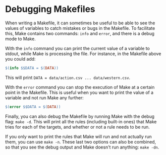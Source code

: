 # Debugging Makefiles

When writing a Makefile, it can sometimes be useful to be able to see the
values of variables to catch mistakes or bugs in the Makefile. To facilitate
this, Make contains two commands: ``info`` and ``error``, and there is a debug
mode to Make.

With the ``info`` command you can print the current value of a variable to
stdout, while Make is processing the file. For instance, in the Makefile above
you could add:

```makefile
$(info $$DATA = $(DATA))
```

This will print ``DATA = data/action.csv ... data/western.csv``.

With the ``error`` command you can stop the execution of Make at a certain
point in the Makefile. This is useful when you want to print the value of a
variable and not run Make any further:

```makefile
$(error $$DATA = $(DATA))
```

Finally, you can also debug the Makefile by running Make with the debug flag:
``make -d``. This will print all the rules (including built-in ones) that Make
tries for each of the targets, and whether or not a rule needs to be run.

If you only want to print the rules that Make will run and not actually run
them, you can use ``make -n``. These last two options can also be combined, so
that you see the debug output and Make doesn't run anything: ``make -dn``.
